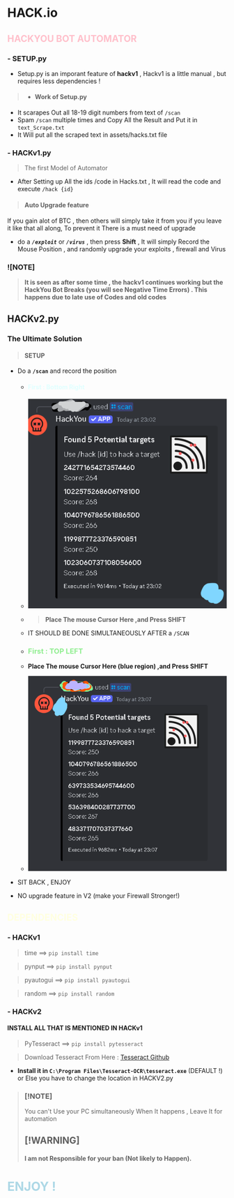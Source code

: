 # HACK.io
## <span style="color:pink" font="System" >HACKYOU BOT AUTOMATOR</span>

### - SETUP.py
- Setup.py is an imporant feature  of __hackv1__ , Hackv1 is a little manual , but requires less dependencies !

>-   #### Work of Setup.py
 - It scarapes Out all 18-19 digit numbers from text of  ```/scan```
 - Spam ```/scan``` multiple times and Copy All the Result and Put it in ```text_Scrape.txt``` 
 - It Will put all the scraped text in assets/hacks.txt file


### - HACKv1.py
>   The first Model of Automator

- After Setting up All the ids /code in Hacks.txt , It will read the code and execute ```/hack {id}```

> ####  Auto Upgrade feature
If you gain alot of BTC , then others will simply take it from you if you leave it like that all along, To prevent it There is a must need of upgrade 

- do a __*```/exploit```*__ or __*```/virus```*__ , then press __Shift__ , It will simply Record the Mouse Position , and randomly upgrade your exploits , firewall and Virus





### ![NOTE] 
    
 >    __It is seen as after some time , the hackv1 continues working but the HackYou Bot Breaks (you will see Negative Time Errors) . This happens due to late use of Codes and old codes__

## HACKv2.py

 ### The Ultimate Solution
   > #### SETUP
 - Do a __```/scan```__ and record the position 
    - #### <font color='lightcyan'>First : Bottom Right</font> 
    - ![Blue Colors Represent The Mouse for First Coordinate](assets/image.png)
    - > __Place The mouse Cursor Here ,and Press SHIFT__
    - IT SHOULD BE DONE SIMULTANEOUSLY AFTER a ```/SCAN```
    
    - ### <font color='lightgreen'>First : TOP LEFT</font> 
    - __Place The mouse Cursor Here (blue region) ,and Press SHIFT__
    - ![alt text](assets/image2.png)
- SIT BACK , ENJOY

-  NO upgrade feature in V2 (make your Firewall  Stronger!)

## <font color='lightYellow'>DEPENDENCIES</font>
### - HACKv1
 > time  ==> ```pip install time```

 > pynput ==> ```pip install pynput```

 > pyautogui ==> ```pip install pyautogui```

 > random ==> ```pip install random```

### - HACKv2
 #### INSTALL ALL THAT IS MENTIONED IN HACKv1
 > PyTesseract ==> ```pip install pytesseract```

 > Download Tesseract From Here : [Tesseract Github](https://github.com/tesseract-ocr/tesseract/releases/download/5.5.0/tesseract-ocr-w64-setup-5.5.0.20241111.exe)

 - __Install it in ```C:\Program Files\Tesseract-OCR\tesseract.exe```__ (DEFAULT !) or Else you have to change the location in HACKV2.py



> ### [!NOTE]
> You can't Use your PC simultaneously When It happens , Leave It for automation 
> ## [!WARNING]
> #### I am not Responsible for your ban (Not likely to Happen).

# <font color='lightblue'>ENJOY !</font>
